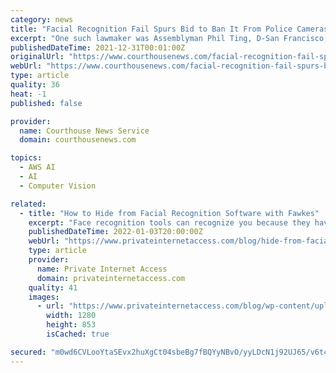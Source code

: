 ```yaml
---
category: news
title: "Facial Recognition Fail Spurs Bid to Ban It From Police Cameras"
excerpt: "One such lawmaker was Assemblyman Phil Ting, D-San Francisco, was matched with a mug shot by Amazon’s facial recognition software called Rekognition despite never having been arrested. “This is a demonstration that this software is not ready for ..."
publishedDateTime: 2021-12-31T00:01:00Z
originalUrl: "https://www.courthousenews.com/facial-recognition-fail-spurs-bid-to-ban-it-from-police-cameras/"
webUrl: "https://www.courthousenews.com/facial-recognition-fail-spurs-bid-to-ban-it-from-police-cameras/"
type: article
quality: 36
heat: -1
published: false

provider:
  name: Courthouse News Service
  domain: courthousenews.com

topics:
  - AWS AI
  - AI
  - Computer Vision

related:
  - title: "How to Hide from Facial Recognition Software with Fawkes"
    excerpt: "Face recognition tools can recognize you because they have a vast trove of data to analyze and discover the unique combination of features which make up your face. The fewer images available, the worse the tools will perform."
    publishedDateTime: 2022-01-03T20:00:00Z
    webUrl: "https://www.privateinternetaccess.com/blog/hide-from-facial-recognition-software-with-fawkes/"
    type: article
    provider:
      name: Private Internet Access
      domain: privateinternetaccess.com
    quality: 41
    images:
      - url: "https://www.privateinternetaccess.com/blog/wp-content/uploads/2022/01/monitoring-1305045_1280.jpeg"
        width: 1280
        height: 853
        isCached: true

secured: "m0wd6CVLooYtaSEvx2huXgCt04sbeBg7fBQYyNBvO/yyLDcN1j92UJ65/v6t4r95swc/fz89BPGTuYpcbfNxIJAcBFYZn8Hah9ZQEyIMBY7n7I/SocKJ5B+0Zlz45u4ANXEPv1klgYCj+6MIZGwJtTlt22d/DI94/5xdis49VHoHcXr4a5BDWdL7wNX7VnsbDfKzqlyZdEI9LVwAw28c+6J28FCcN6KK4GESVivtKi8zn/rc10Kq/V5AqCxlbX67RwARmIrS2gJtp3WKXdbi4Uc5sbEHYTQggrWgGBR+tT5WfbHHRHmXbAwNUAN2LqRbBYf/i/W5dBzTtDfWNYeF1dIWrjQwYXQSbgLaeFnJoeA=;f8vE5g3gRETkDVwRWUdTkg=="
---
```


